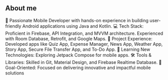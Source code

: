 ##  About me

🎯 Passionate Mobile Developer with hands-on experience in building user-friendly Android applications using Java and Kotlin.
💻 Tech Stack: Proficient in Firebase, API Integration, and MVVM architecture. Experienced with Room Database, Retrofit, and Google Maps.
🔨 Project Experience: Developed apps like Quiz App, Expense Manager, News App, Weather App, Story App, Secure File Transfer App, and To-Do App.
🌱 Learning New Technologies: Exploring Jetpack Compose for mobile apps.
🛠️ Tools & Libraries: Skilled in Git, Material Design, and Firebase Realtime Database.
🚀 Goal-Oriented: Focused on delivering innovative and impactful mobile solutions

